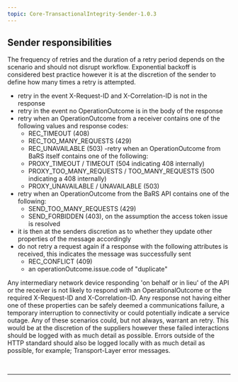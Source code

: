 ```yaml
---
topic: Core-TransactionalIntegrity-Sender-1.0.3
---
```


## Sender responsibilities

The frequency of retries and the duration of a retry period depends on the scenario and should not disrupt workflow. Exponential backoff is considered best practice however it is at the discretion of the sender to define how many times a retry is attempted.

- retry in the event X-Request-ID and X-Correlation-ID is not in the response
- retry in the event no OperationOutcome is in the body of the response
- retry when an OperationOutcome from a receiver contains one of the following values and response codes:
    - REC_TIMEOUT (408)
    - REC_TOO_MANY_REQUESTS (429)
    - REC_UNAVAILABLE (503)
-retry when an OperationOutcome from BaRS itself contains one of the following:
    - PROXY_TIMEOUT / TIMEOUT (504 indicating 408 internally)
    - PROXY_TOO_MANY_REQUESTS / TOO_MANY_REQUESTS (500 indicating a 408 internally)
    - PROXY_UNAVAILABLE  / UNAVAILABLE (503)
- retry when an OperationOutcome from the BaRS API contains one of the following:
    - SEND_TOO_MANY_REQUESTS (429)
    - SEND_FORBIDDEN (403), on the assumption the access token issue is resolved
- it is then at the senders discretion as to whether they update other properties of the message accordingly
- do not retry a request again if a response with the following attributes is received, this indicates the message was successfully sent
    - REC_CONFLICT (409)
    - an operationOutcome.issue.code of "duplicate"

Any intermediary network device responding 'on behalf or in lieu' of the API or the receiver is not likely to respond with an OperationalOutcome or the required X-Request-ID and X-Correlation-ID. Any response not having either one of these properties can be safely deemed a communications failure, a temporary interruption to connectivity or could potentially indicate a service outage. Any of these scenarios could, but not always, warrant an retry. This would be at the discretion of the suppliers however these failed interactions should be logged with as much detail as possible. Errors outside of the HTTP standard should also be logged locally with as much detail as possible, for example; Transport-Layer error messages.

<br>
<hr>